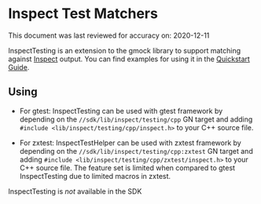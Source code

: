 # Inspect Test Matchers

This document was last reviewed for accuracy on: 2020-12-11

InspectTesting is an extension to the gmock library to support matching
against [Inspect](https://fuchsia.dev/fuchsia-src/development/diagnostics/inspect)
output. You can find examples for using it in the
[Quickstart Guide](https://fuchsia.dev/fuchsia-src/development/diagnostics/inspect/quickstart.md).

## Using

* For gtest: InspectTesting can be used with gtest framework by depending on the
`//sdk/lib/inspect/testing/cpp` GN target and adding `#include <lib/inspect/testing/cpp/inspect.h>`
 to your C++ source file.

* For zxtest: InspectTestHelper can be used with zxtest framework by depending on the
`//sdk/lib/inspect/testing/cpp:zxtest` GN target and adding
`#include <lib/inspect/testing/cpp/zxtest/inspect.h>` to your C++ source file. The feature set is
limited when compared to gtest InspectTesting due to limited macros in zxtest.


InspectTesting is *not* available in the SDK

